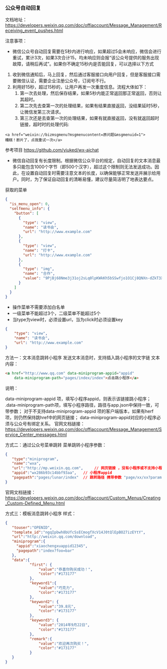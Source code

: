 ### 公众号自动回复
文档地址：https://developers.weixin.qq.com/doc/offiaccount/Message_Management/Receiving_event_pushes.html

注意事项：
- 微信公众号自动回复需要在5秒内进行响应，如果超过5会未响应，微信会进行重试，累计3次，如果3次合计15，均未响应则会报“该公众号提供的服务出现故障，请稍后再试”。如果你不确定15秒内是否能回复，可以选择以下方式
1. 收到微信通知后，马上回复，然后通过客服接口向用户回复，但是客服接口需要微信认证，需要企业注册公众号，订阅号不行。
2. 利用好15秒，超过15秒的，让用户再发一次重度信息。流程大体如下：
     1. 第一次去处理，然后保存结果，如果5秒内能正常返回那正常返回，否则让其超时。
     2. 第二次先去查第一次的处理结果，如果有结果直接返回，没结果延时5秒，让微信发第三次请求。
     3. 第三次还是去查第一次的处理结果，如果有就直接返回，没有就返回超时链接，超时时的处理代码:
```
<a href="weixin://bizmsgmenu?msgmenucontent=原问题&msgmenuid=1">
糟糕！断片了，点我重试一次</a>
```
参考项目 https://github.com/yiuked/wx-aichat

- 微信自动回复有长度限制。根据微信公众平台的规定，自动回复的文本消息最多只能包含1000个字节（即500个汉字），超过这个限制则无法发送成功。因此，在设置自动回复时需要注意文本的长度，以确保能够正常发送并展示给用户。同时，为了保证自动回复的清晰易懂，建议尽量简洁明了地表达要点。

获取的菜单
```json
{
  "is_menu_open": 0,
  "selfmenu_info": {
    "button": [
      {
        "type": "view",
        "name": "读书会",
        "url": "http://www.example.com"
      },
      {
        "type": "view",
        "name": "打卡",
        "url": "http://www.example.com"
      },
      {
        "type": "img",
        "name": "合作",
        "value": "9PjBj68Nme3j31oj2sLq0lpKWkKh5bSSwfjo1O1Cj8QNXn-dZkT3XEj5TwFOmALj"
      }
    ]
  }
}
```

- 操作菜单不需要添加白名单
- 一级菜单不能超过3个，二级菜单不能超过5个
- 当type为view时，必须设置url，当为click时必须设置key
```json
{
    "type": "view",
    "name": "读书会",
    "url": "http://www.example.com"
}
```

方法一：文本消息跳转小程序
发送文本消息时，支持插入跳小程序的文字链
文本内容：

```html
<a href="http://www.qq.com" data-miniprogram-appid="appid" 
	data-miniprogram-path="pages/index/index">点击跳小程序</a>
```
说明：

data-miniprogram-appid 项，填写小程序appid，则表示该链接跳小程序；
.data-miniprogram-path项，填写小程序路径，路径与app.json中保持一致，可带参数；
对于不支持data-miniprogram-appid 项的客户端版本，如果有herf项，则仍然保持跳href中的网页链接；
data-miniprogram-appid对应的小程序必须与公众号有绑定关系。
官网文档链接：https://developers.weixin.qq.com/doc/offiaccount/Message_Management/Service_Center_messages.html

方式二：通过公众号菜单跳转
菜单跳转小程序参数：

```json
{
   "type":"miniprogram",
   "name":"wxa",
   "url":"http://mp.weixin.qq.com",     // 网页链接 ，没有小程序或不支持小程序会打开h5页面
   "appid":"wx286b93c14bbf93aa",   // 小程序appid
   "pagepath":"pages/lunar/index"  // 跳转路径 携带参数 "page/xx/xx?params=123"
}
```
官网文档链接：https://developers.weixin.qq.com/doc/offiaccount/Custom_Menus/Creating_Custom-Defined_Menu.html

方式三：模板消息跳转小程序
样式：

 ```json
{
    "touser":"OPENID",
    "template_id":"ngqIpbwh8bUfcSsECmogfXcV14J0tQlEpBO27izEYtY",
    "url":"http://weixin.qq.com/download",  
    "miniprogram":{
      "appid":"xiaochengxuappid12345",
      "pagepath":"index?foo=bar"
    },          
    "data":{
            "first": {
                "value":"恭喜你购买成功！",
                "color":"#173177"
            },
            "keyword1":{
                "value":"巧克力",
                "color":"#173177"
            },
            "keyword2": {
                "value":"39.8元",
                "color":"#173177"
            },
            "keyword3": {
                "value":"2014年9月22日",
                "color":"#173177"
            },
            "remark":{
                "value":"欢迎再次购买！",
                "color":"#173177"
            }
    }
}
```

